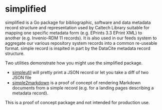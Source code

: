 
# simplified

simplified is a Go package for bibliographic, software and data metadata record structure and representation used by Caltech Library suitable for mapping one specific metadata form (e.g. EPrints 3.3 EPrint XML) to another (e.g. Invenio-RDM 11 records). It is also used in our feeds system to aggregate our various repository system records into a common re-useable format.  simple record is inspited in part by the DataCite metadata record structure.

Two utilities demonstrate how you might use the simplified package.

- [simpleutil](simpleutil.1.md) will pretty print a JSON record or let you take a diff of two JSON file
- [simple2markdown](simple2markdown.1.md) is a proof of concept of rendering Markdown documents from a simple record (e.g. for a landing pages describing a metadata record).

This is a proof of concept package and not intended for production use.



